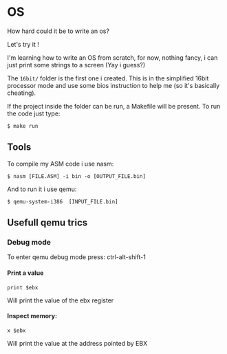 # OS

How hard could it be to write an os?

Let's try it !

I'm learning how to write an OS from scratch, for now, nothing fancy, i can just print some strings to a screen (Yay i guess?)

The `16bit/` folder is the first one i created. This is in the simplified 16bit processor mode and use some bios instruction to help me (so it's basically cheating).

If the project inside the folder can be run, a Makefile will be present. To run the code just type:

```shell
$ make run
```

## Tools

To compile my ASM code i use nasm:

```shell
$ nasm [FILE.ASM] -i bin -o [OUTPUT_FILE.bin]
```

And to run it i use qemu:

```shell
$ qemu-system-i386  [INPUT_FILE.bin]
```

## Usefull qemu trics

### Debug mode

To enter qemu debug mode press: ctrl-alt-shift-1

#### Print a value

```
print $ebx
```

Will print the value of the ebx register

#### Inspect memory:

```
x $ebx
```

Will print the value at the address pointed by EBX

